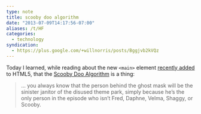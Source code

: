 ```yaml
---
type: note
title: scooby doo algorithm
date: "2013-07-09T14:17:56-07:00"
aliases: /t/HF
categories:
  - technology
syndication:
  - https://plus.google.com/+willnorris/posts/Bggjvb2kVQz
---
```


Today I learned, while reading about the new `<main>` element [recently added][] to HTML5, that the [Scooby Doo
Algorithm][] is a thing:

> ... you always know that the person behind the ghost mask will be the sinister janitor of the disused theme park,
> simply because he’s the only person in the episode who isn’t Fred, Daphne, Velma, Shaggy, or Scooby.

[recently added]: http://html5doctor.com/the-main-element/
[Scooby Doo Algorithm]: http://www.brucelawson.co.uk/2012/scooby-doo-content-element/
